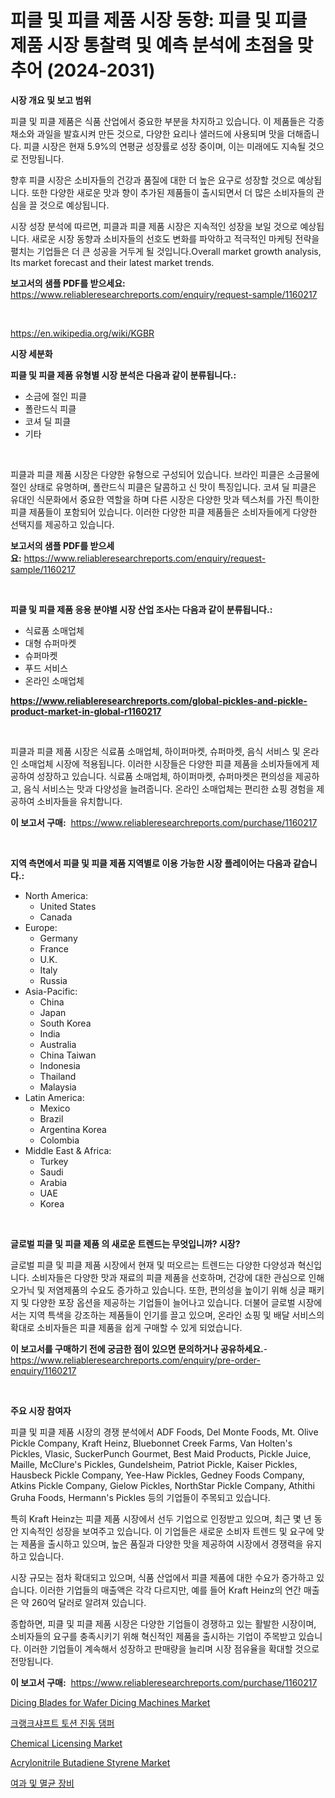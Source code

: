 <p><h1>피클 및 피클 제품 시장 동향: 피클 및 피클 제품 시장 통찰력 및 예측 분석에 초점을 맞추어 (2024-2031)</h1></p><p><strong>시장 개요 및 보고 범위</strong></p>
<p><p>피클 및 피클 제품은 식품 산업에서 중요한 부분을 차지하고 있습니다. 이 제품들은 각종 채소와 과일을 발효시켜 만든 것으로, 다양한 요리나 샐러드에 사용되며 맛을 더해줍니다. 피클 시장은 현재 5.9%의 연평균 성장률로 성장 중이며, 이는 미래에도 지속될 것으로 전망됩니다. </p><p>향후 피클 시장은 소비자들의 건강과 품질에 대한 더 높은 요구로 성장할 것으로 예상됩니다. 또한 다양한 새로운 맛과 향이 추가된 제품들이 출시되면서 더 많은 소비자들의 관심을 끌 것으로 예상됩니다. </p><p>시장 성장 분석에 따르면, 피클과 피클 제품 시장은 지속적인 성장을 보일 것으로 예상됩니다. 새로운 시장 동향과 소비자들의 선호도 변화를 파악하고 적극적인 마케팅 전략을 펼치는 기업들은 더 큰 성공을 거두게 될 것입니다.Overall market growth analysis, Its market forecast and their latest market trends.</p></p>
<p><strong>보고서의 샘플 PDF를 받으세요:</strong> <a href="https://www.reliableresearchreports.com/enquiry/request-sample/1160217">https://www.reliableresearchreports.com/enquiry/request-sample/1160217</a></p>
<p>&nbsp;</p>
<p><a href="https://en.wikipedia.org/wiki/KGBR">https://en.wikipedia.org/wiki/KGBR</a></p>
<p><strong>시장 세분화</strong></p>
<p><strong>피클 및 피클 제품 유형별 시장 분석은 다음과 같이 분류됩니다.:</strong></p>
<p><ul><li>소금에 절인 피클</li><li>폴란드식 피클</li><li>코셔 딜 피클</li><li>기타</li></ul></p>
<p>&nbsp;</p>
<p><p>피클과 피클 제품 시장은 다양한 유형으로 구성되어 있습니다. 브라인 피클은 소금물에 절인 상태로 유명하며, 폴란드식 피클은 달콤하고 신 맛이 특징입니다. 코셔 딜 피클은 유대인 식문화에서 중요한 역할을 하며 다른 시장은 다양한 맛과 텍스처를 가진 특이한 피클 제품들이 포함되어 있습니다. 이러한 다양한 피클 제품들은 소비자들에게 다양한 선택지를 제공하고 있습니다.</p></p>
<p><strong>보고서의 샘플 PDF를 받으세요:</strong>&nbsp;<a href="https://www.reliableresearchreports.com/enquiry/request-sample/1160217">https://www.reliableresearchreports.com/enquiry/request-sample/1160217</a></p>
<p>&nbsp;</p>
<p><strong> 피클 및 피클 제품 응용 분야별 시장 산업 조사는 다음과 같이 분류됩니다.:</strong></p>
<p><ul><li>식료품 소매업체</li><li>대형 슈퍼마켓</li><li>슈퍼마켓</li><li>푸드 서비스</li><li>온라인 소매업체</li></ul></p>
<p><strong><a href="https://www.reliableresearchreports.com/global-pickles-and-pickle-product-market-in-global-r1160217">https://www.reliableresearchreports.com/global-pickles-and-pickle-product-market-in-global-r1160217</a></strong></p>
<p>&nbsp;</p>
<p><p>피클과 피클 제품 시장은 식료품 소매업체, 하이퍼마켓, 슈퍼마켓, 음식 서비스 및 온라인 소매업체 시장에 적용됩니다. 이러한 시장들은 다양한 피클 제품을 소비자들에게 제공하여 성장하고 있습니다. 식료품 소매업체, 하이퍼마켓, 슈퍼마켓은 편의성을 제공하고, 음식 서비스는 맛과 다양성을 늘려줍니다. 온라인 소매업체는 편리한 쇼핑 경험을 제공하여 소비자들을 유치합니다.</p></p>
<p><strong>이 보고서 구매:</strong>&nbsp; <a href="https://www.reliableresearchreports.com/purchase/1160217">https://www.reliableresearchreports.com/purchase/1160217</a></p>
<p>&nbsp;</p>
<p><strong>지역 측면에서 피클 및 피클 제품 지역별로 이용 가능한 시장 플레이어는 다음과 같습니다.:</strong></p>
<p><ul>
    <li>
        North America:
        <ul>
            <li>United States</li>
            <li>Canada</li>
        </ul>
    </li>
    <li>
        Europe:
        <ul>
            <li>Germany</li>
            <li>France</li>
            <li>U.K.</li>
            <li>Italy</li>
            <li>Russia</li>
        </ul>
    </li>
    <li>
        Asia-Pacific:
        <ul>
            <li>China</li>
            <li>Japan</li>
            <li>South Korea</li>
            <li>India</li>
            <li>Australia</li>
            <li>China Taiwan</li>
            <li>Indonesia</li>
            <li>Thailand</li>
            <li>Malaysia</li>
        </ul>
    </li>
    <li>
        Latin America:
        <ul>
            <li>Mexico</li>
            <li>Brazil</li>
            <li>Argentina Korea</li>
            <li>Colombia</li>
        </ul>
    </li>
    <li>
        Middle East & Africa:
        <ul>
            <li>Turkey</li>
            <li>Saudi</li>
            <li>Arabia</li>
            <li>UAE</li>
            <li>Korea</li>
        </ul>
    </li>
    </ul></p>
<p>&nbsp;</p>
<p><strong>글로벌 피클 및 피클 제품 의 새로운 트렌드는 무엇입니까? 시장?</strong></p>
<p><p>글로벌 피클 및 피클 제품 시장에서 현재 및 떠오르는 트렌드는 다양한 다양성과 혁신입니다. 소비자들은 다양한 맛과 재료의 피클 제품을 선호하며, 건강에 대한 관심으로 인해 오가닉 및 저염제품의 수요도 증가하고 있습니다. 또한, 편의성을 높이기 위해 싱글 패키지 및 다양한 포장 옵션을 제공하는 기업들이 늘어나고 있습니다. 더불어 글로벌 시장에서는 지역 특색을 강조하는 제품들이 인기를 끌고 있으며, 온라인 쇼핑 및 배달 서비스의 확대로 소비자들은 피클 제품을 쉽게 구매할 수 있게 되었습니다.</p></p>
<p><strong>이 보고서를 구매하기 전에 궁금한 점이 있으면 문의하거나 공유하세요.</strong>- <a href="https://www.reliableresearchreports.com/enquiry/pre-order-enquiry/1160217">https://www.reliableresearchreports.com/enquiry/pre-order-enquiry/1160217</a></p>
<p>&nbsp;</p>
<p><strong>주요 시장 참여자</strong></p>
<p><p>피클 및 피클 제품 시장의 경쟁 분석에서 ADF Foods, Del Monte Foods, Mt. Olive Pickle Company, Kraft Heinz, Bluebonnet Creek Farms, Van Holten's Pickles, Vlasic, SuckerPunch Gourmet, Best Maid Products, Pickle Juice, Maille, McClure's Pickles, Gundelsheim, Patriot Pickle, Kaiser Pickles, Hausbeck Pickle Company, Yee-Haw Pickles, Gedney Foods Company, Atkins Pickle Company, Gielow Pickles, NorthStar Pickle Company, Athithi Gruha Foods, Hermann's Pickles 등의 기업들이 주목되고 있습니다.</p><p>특히 Kraft Heinz는 피클 제품 시장에서 선두 기업으로 인정받고 있으며, 최근 몇 년 동안 지속적인 성장을 보여주고 있습니다. 이 기업들은 새로운 소비자 트렌드 및 요구에 맞는 제품을 출시하고 있으며, 높은 품질과 다양한 맛을 제공하여 시장에서 경쟁력을 유지하고 있습니다.</p><p>시장 규모는 점차 확대되고 있으며, 식품 산업에서 피클 제품에 대한 수요가 증가하고 있습니다. 이러한 기업들의 매출액은 각각 다르지만, 예를 들어 Kraft Heinz의 연간 매출은 약 260억 달러로 알려져 있습니다.</p><p>종합하면, 피클 및 피클 제품 시장은 다양한 기업들이 경쟁하고 있는 활발한 시장이며, 소비자들의 요구를 충족시키기 위해 혁신적인 제품을 출시하는 기업이 주목받고 있습니다. 이러한 기업들이 계속해서 성장하고 판매량을 늘리며 시장 점유율을 확대할 것으로 전망됩니다.</p></p>
<p><strong>이 보고서 구매:</strong>&nbsp;&nbsp;<a href="https://www.reliableresearchreports.com/purchase/1160217">https://www.reliableresearchreports.com/purchase/1160217</a></p>
<p><p><a href="https://issuu.com/reportprime-2/docs/dicing-blades-for-wafer-dicing-machines-market-siz">Dicing Blades for Wafer Dicing Machines Market</a></p><p><a href="https://github.com/Nicolasrown5/Market-Research-Report-List-1/blob/main/6921475134029.md">크랭크샤프트 토션 진동 댐퍼</a></p><p><a href="https://github.com/gladysalidde/Market-Research-Report-List-2/blob/main/chemical-licensing-market.md">Chemical Licensing Market</a></p><p><a href="https://github.com/labibmmn112/Market-Research-Report-List-1/blob/main/acrylonitrile-butadiene-styrene-market.md">Acrylonitrile Butadiene Styrene Market</a></p><p><a href="https://github.com/rcabello548/Market-Research-Report-List-2/blob/main/8465454134028.md">여과 및 멸균 장비</a></p></p>
